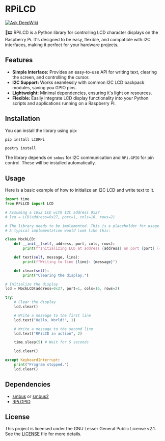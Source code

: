 # RPiLCD
[![Ask DeepWiki](https://devin.ai/assets/askdeepwiki.png)](https://deepwiki.com/Exploit34/RPiLCD)

🐍📟 RPiLCD is a Python library for controlling LCD character displays on the Raspberry Pi. It's designed to be easy, flexible, and compatible with I2C interfaces, making it perfect for your hardware projects.

## Features

*   **Simple Interface:** Provides an easy-to-use API for writing text, clearing the screen, and controlling the cursor.
*   **I2C Support:** Works seamlessly with common I2C LCD backpack modules, saving you GPIO pins.
*   **Lightweight:** Minimal dependencies, ensuring it's light on resources.
*   **Flexible:** Easily integrate LCD display functionality into your Python scripts and applications running on a Raspberry Pi.

## Installation

You can install the library using pip:

```bash
pip install LCDRPi

poetry install
```

The library depends on `smbus` for I2C communication and `RPi.GPIO` for pin control. These will be installed automatically.

## Usage

Here is a basic example of how to initialize an I2C LCD and write text to it.

```python
import time
from RPiLCD import LCD

# Assuming a 16x2 LCD with I2C address 0x27
# lcd = LCD(address=0x27, port=1, cols=16, rows=2)

# The library needs to be implemented. This is a placeholder for usage.
# A typical implementation would look like this:

class MockLCD:
    def __init__(self, address, port, cols, rows):
        print(f"Initializing LCD at address {address} on port {port} ({cols}x{rows})")

    def text(self, message, line):
        print(f"Writing to line {line}: {message}")

    def clear(self):
        print("Clearing the display.")

# Initialize the display
lcd = MockLCD(address=0x27, port=1, cols=16, rows=2)

try:
    # Clear the display
    lcd.clear()

    # Write a message to the first line
    lcd.text("Hello, World!", 1)

    # Write a message to the second line
    lcd.text("RPiLCD in action", 2)

    time.sleep(5) # Wait for 5 seconds

    lcd.clear()

except KeyboardInterrupt:
    print("Program stopped.")
    lcd.clear()

```

## Dependencies

*   [smbus](https://pypi.org/project/smbus-cffi/) or [smbus2](https://pypi.org/project/smbus2/)
*   [RPi.GPIO](https://pypi.org/project/RPi.GPIO/)

## License

This project is licensed under the GNU Lesser General Public License v2.1. See the [LICENSE](LICENSE) file for more details.
